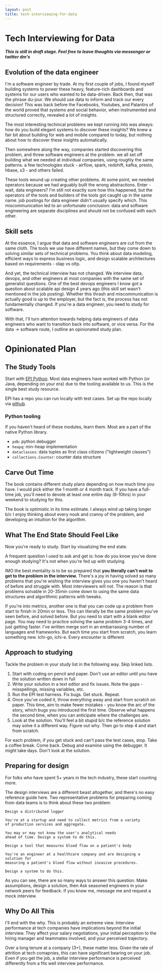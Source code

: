 ```yaml
---
layout: post
title: tech-interviewing-for-data
---
```


# Tech Interviewing for Data

***This is still in draft stage. Feel free to leave thoughts via messenger
or twitter dm's***

## Evolution of the data engineer

I'm a software engineer by trade. At my first couple of jobs, I found myself building systems to power these heavy, feature-rich dashboards and systems for our users who wanted to be data-driven. Back then, that was the phrase du-jour. 
We should use data to inform and track our every decision! This was back before
the Facebooks, Youtubes, and Palantirs of the world proved that systems and social behavior, when instrumented and structured correctly, revealed a lot of insights.

The most interesting techincal problems we kept running into was always: how do
you build elegant systems to discover these insights? We knew a fair bit about
building for web and mobile compared to today, but nothing about how to
discover these insights automatically.

Then somewhere along the way, companies started discovering this problem, and
threw software engineers at the problem. we all set off building what we
needed at individual companies, using roughly the same patterns. a few
technologies stuck - airflow, spark, redshift, kafka, presto, hbase, s3 - and others failed.

These tools wound up creating other problems. At some point, we needed
operators because we had arguably built the wrong abstractions. Enter - wait,
data engineers? I'm still not exactly sure how this happened, but the operators of the tools and builders of the tools got caught up in the same name. job postings for data engineer didn't usually specify which. This miscommunication led to an unfortunate conclusion: data and software engineering are separate disciplines and should not be confused with each other.

## Skill sets

At the essence, I argue that data and software engineers are cut from the same
cloth. The tools we use have different names, but they come down to solving
similar sets of technical problems. You think about data modeling, efficient
ways to express business logic, and design scalable architectures based on
requirements - olap vs oltp.

And yet, the technical interview has not changed. We interview data, devops, and other engineers at most companies with the same set of generalist questions. One of the best devops engineers I know got a question about scalable api design 4 years ago (this skill set wasn't mentioned in the job posting). Whether this thrash and miscommunication is actually good is up to the employer, but the fact is, the process has not fundamentally changed. If you're a data engineer, you need to study for software.

With that, I'll turn attention towards helping data engineers of data engineers who
want to transition back into software, or vice versa. For the data -> software
route, I outline an opinionated study plan.

# Opinionated Plan

## The Study Tools

Start with [EPI Python](https://www.amazon.com/Elements-Programming-Interviews-Python-Insiders/dp/1537713949/ref=pd_sbs_14_1/144-7045158-5168703?_encoding=UTF8&pd_rd_i=1537713949&pd_rd_r=d6330c76-ddb4-42fb-b9ce-9ff71b9d9035&pd_rd_w=kw6Wi&pd_rd_wg=z6FEY&pf_rd_p=b65ee94e-1282-43fc-a8b1-8bf931f6dfab&pf_rd_r=JVQ852TPXJ80KFSYMY8A&psc=1&refRID=JVQ852TPXJ80KFSYMY8A). Most data engineers have worked with Python (or Java, depending on your era) due to the tooling available to us. This is the single best study resource.

EPI has a repo you can run locally with test cases. Set up the repo locally via
[github](https://github.com/adnanaziz/EPIJudge).

### Python tooling
If you haven't heard of these modules, learn them. Most are a part of the native
Python library.

* `pdb`: python debugger
* `heapq`: min-heap implementation
* `dataclasses`: data tuples as first class citizens ("lightweight classes")
* `collections.Counter`: counter data structure

## Carve Out Time
The book contains different study plans depending on how much time you have. I
would pick either the 1 month or 4 month track. If you have a full-time job, you'll need to devote at least one entire day (8-10hrs) in your weekend to studying for this.

The book is optimistic in its time estimate. I always wind up taking longer b/c
I enjoy thinking about every nook and cranny of the problem, and developing an
intuition for the algorithm.

## What The End State Should Feel Like
Now you're ready to study. Start by visualizing the end state.

A frequent question I used to ask and get is: how do you know you've done
enough studying? It's not when you're fed up with studying.

IMO the best mentality is to be so prepared that **you literally can't wait to get to the problem in the interview.** There's a joy in having solved so many problems that you're wishing the interview gives you one you haven't heard of before and struggle with. Most interviewers will not. The reason is that problems solvable in 20-35min come down to using the same data structures and algorithmic patterns with tweaks.

If you're into metrics, another one is that you can code up a problem from
start to finish in 20min or less. This can literally be the same problem you've
seen before, and solved before. But you need to start with a blank editor page.
You may need to practice solving the same problem 3-4 times, and just getting
faster. I've written merge sort in an embarrassing number of languages and frameworks. But each time you start from scratch, you learn something new. Ichi-go, ichi-e. Every encounter is different

## Approach to studying
Tackle the problem in your study list in the following way. Skip linked lists.

1. Start with coding on pencil and paper. Don't use an editor until you have
   the solution written down in full
2. Write your solution in a text editor and fix issues. Note the gaps - misspellings, missing variables, etc.
3. Run the EPI test harness. Fix bugs. Get stuck. Repeat.
4. Once you've coded it, throw everything away and start from scratch on paper.
   This time, aim to make fewer mistakes - you know the arc of the story, which
   bugs you introduced the first time. Observe what happens the second time,
   when you can anticipate where the challenges are.
5. Look at the solution. You'll feel a bit stupid b/c the reference solution may solve it a different way. Figure out why. Then go to step 4 and start from scratch.

For each problem, if you get stuck and can't pass the test cases, stop. Take a coffee break. Come back. Debug and examine using the debugger. It might take days. Don't look at the solution.

## Preparing for design
For folks who have spent 5+ years in the tech industry, these start counting
more.

The design interviews are a different beast altogether, and there's no easy
reference guide here. Two representative problems for preparing coming from data teams is to think about these two problem:

```
Design a distributed logger

You're at a startup and need to collect metrics from a variety
of production services and aggregate.

You may or may not know the user's analytical needs
ahead of time. Design a system to do this.
```

```
Design a tool that measures blood flow on a patient's body

You're an engineer at a healthcare company and are designing a solution for
measuring a patient's blood flow without invasive procedures.

Design a system to do this.
```

As you can see, there are so many ways to answer this question. Make assumptions, design a solution, then Ask seasoned engineers in your network peers for feedback. If you know me, message me and request a
mock interview.

## Why Do All This

I'll end with the why. This is probably an extreme view. Interview performance at tech companies have
implications beyond the initial interview. They affect your salary
negotiations, your initial perception to the hiring manager and teammates
involved, and your perceived trajectory.

Over a long tenure at a company (3+), these matter less. Given the rate of
attrition at tech comapnies, this can have significant bearing on your job.
Even if you get the job, a stellar interview performance is perceived
differently from a fits well interview performance.

